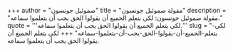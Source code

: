 +++
author = "صموئيل جونسون"
title = "مقولة صموئيل جونسون"
description = "مقولة صموئيل جونسون: لكي يتعلم الجميع أن يقولوا الحق يجب أن يتعلموا سماعه."
quote = '''لكي يتعلم الجميع أن يقولوا الحق يجب أن يتعلموا سماعه.''' 
slug = "لكي-يتعلم-الجميع-أن-يقولوا-الحق-يجب-أن-يتعلموا-سماعه"
+++
لكي يتعلم الجميع أن يقولوا الحق يجب أن يتعلموا سماعه.
